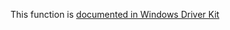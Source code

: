This function is [documented in Windows Driver Kit](https://learn.microsoft.com/en-us/windows-hardware/drivers/ddi/wdm/nf-wdm-rtlnumberofclearbits)
